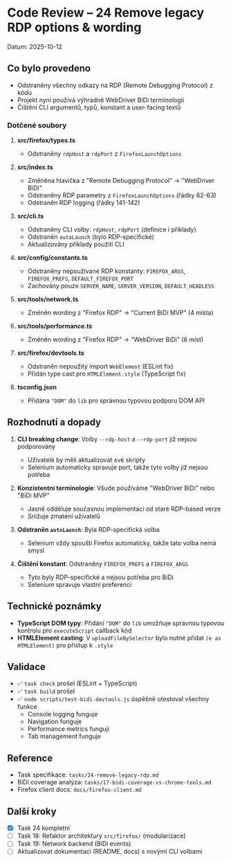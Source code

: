 # Code Review – 24 Remove legacy RDP options & wording

Datum: 2025-10-12

## Co bylo provedeno

- Odstraněny všechny odkazy na RDP (Remote Debugging Protocol) z kódu
- Projekt nyní používá výhradně WebDriver BiDi terminologii
- Čištění CLI argumentů, typů, konstant a user-facing textů

### Dotčené soubory

1. **src/firefox/types.ts**
   - Odstraněny `rdpHost` a `rdpPort` z `FirefoxLaunchOptions`

2. **src/index.ts**
   - Změněna hlavička z "Remote Debugging Protocol" → "WebDriver BiDi"
   - Odstraněny RDP parametry z `FirefoxLaunchOptions` (řádky 62-63)
   - Odstraněn RDP logging (řádky 141-142)

3. **src/cli.ts**
   - Odstraněny CLI volby: `rdpHost`, `rdpPort` (definice i příklady)
   - Odstraněn `autoLaunch` (bylo RDP-specifické)
   - Aktualizovány příklady použití CLI

4. **src/config/constants.ts**
   - Odstraněny nepoužívané RDP konstanty: `FIREFOX_ARGS`, `FIREFOX_PREFS`, `DEFAULT_FIREFOX_PORT`
   - Zachovány pouze `SERVER_NAME`, `SERVER_VERSION`, `DEFAULT_HEADLESS`

5. **src/tools/network.ts**
   - Změněn wording z "Firefox RDP" → "Current BiDi MVP" (4 místa)

6. **src/tools/performance.ts**
   - Změněn wording z "Firefox RDP" → "WebDriver BiDi" (6 míst)

7. **src/firefox/devtools.ts**
   - Odstraněn nepoužitý import `WebElement` (ESLint fix)
   - Přidán type cast pro `HTMLElement.style` (TypeScript fix)

8. **tsconfig.json**
   - Přidána `"DOM"` do `lib` pro správnou typovou podporu DOM API

## Rozhodnutí a dopady

1. **CLI breaking change**: Volby `--rdp-host` a `--rdp-port` již nejsou podporovány
   - Uživatelé by měli aktualizovat své skripty
   - Selenium automaticky spravuje port, takže tyto volby již nejsou potřeba

2. **Konzistentní terminologie**: Všude používáme "WebDriver BiDi" nebo "BiDi MVP"
   - Jasně odděluje současnou implementaci od staré RDP-based verze
   - Snižuje zmatení uživatelů

3. **Odstraněn `autoLaunch`**: Byla RDP-specifická volba
   - Selenium vždy spouští Firefox automaticky, takže tato volba nemá smysl

4. **Čištění konstant**: Odstraněny `FIREFOX_PREFS` a `FIREFOX_ARGS`
   - Tyto byly RDP-specifické a nejsou potřeba pro BiDi
   - Selenium spravuje vlastní preferencí

## Technické poznámky

- **TypeScript DOM typy**: Přidání `"DOM"` do `lib` umožňuje správnou typovou kontrolu pro `executeScript` callback kód
- **HTMLElement casting**: V `uploadFileBySelector` bylo nutné přidat `(e as HTMLElement)` pro přístup k `.style`

## Validace

- ✅ `task check` prošel (ESLint + TypeScript)
- ✅ `task build` prošel
- ✅ `node scripts/test-bidi-devtools.js` úspěšně otestoval všechny funkce
  - Console logging funguje
  - Navigation funguje
  - Performance metrics fungují
  - Tab management funguje

## Reference

- Task specifikace: `tasks/24-remove-legacy-rdp.md`
- BiDi coverage analýza: `tasks/17-bidi-coverage-vs-chrome-tools.md`
- Firefox client docs: `docs/firefox-client.md`

## Další kroky

- [x] Task 24 kompletní
- [ ] Task 18: Refaktor architektury `src/firefox/` (modularizace)
- [ ] Task 19: Network backend (BiDi events)
- [ ] Aktualizovat dokumentaci (README, docs) s novými CLI volbami
